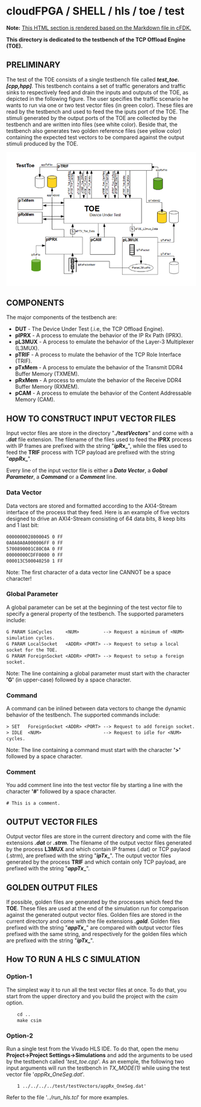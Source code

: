 # cloudFPGA / SHELL / hls / toe / test
**Note:** [This HTML section is rendered based on the Markdown file in cFDK.](https://github.com/cloudFPGA/cFDK/blob/master/SRA/LIB/SHELL/LIB/hls/NTS/toe/test/README.md)


**This directory is dedicated to the testbench of the TCP Offload Engine (TOE).**
 
## PRELIMINARY
The test of the TOE consists of a single testbench file called **_test_toe.[cpp,hpp]_**. This testbench contains a set of traffic generators and traffic sinks to respectively feed and drain the inputs and outputs of the TOE, as depicted in the following  figure. The user specifies the traffic scenario he wants to run via one or two test vector files (in green color).  These files are read by the testbench and used to feed the the iputs port of the TOE. The stimuli generated by the output ports of the TOE are collected by the testbench and are written into files (see white color). Beside that, the testbench also generates two golden reference files (see yellow color) containing the expected test vectors to be compared against the output stimuli produced by the TOE.

![Structure of the testbench](https://github.com/cloudFPGA/cFDK/blob/master/SRA/LIB/SHELL/LIB/hls/NTS/toe/test/./images/Fig-TestToe-Structure.bmp?raw=true)


## COMPONENTS
The major components of the testbench are:
- **DUT** - The Device Under Test (.i.e, the TCP Offload Engine). 
- **pIPRX** - A process to emulate the behavior of the IP Rx Path (IPRX).  
- **pL3MUX** - A process to emulate the behavior of the Layer-3 Multiplexer (L3MUX).
- **pTRIF** - A process to mulate the behavior of the TCP Role Interface (TRIF).
- **pTxMem** - A process to emulate the behavior of the Transmit DDR4 Buffer Memory (TXMEM).
- **pRxMem** - A process to emulate the behavior of the Receive DDR4 Buffer Memory (RXMEM).
- **pCAM** - A process to emulate the behavior of the Content Addressable Memory (CAM).

## HOW TO CONSTRUCT INPUT VECTOR FILES
Input vector files are store in the directory "**_./testVectors_**" and come with a **_.dat_** file extension. The filename of the files used to feed the **IPRX** process with IP frames are prefixed with the string "**_ipRx__**", while the files used to feed the **TRIF** process with TCP payload are prefixed with the string "**_appRx__**".

Every line of the input vector file is either a **_Data Vector_**, a **_Gobal Parameter_**, a **_Command_** or a **_Comment_** line.

### Data Vector
Data vectors are stored and formatted according to the AXI4-Stream interface of the process that they feed. Here is an example of five vectors designed to drive an AXI4-Stream consisting of 64 data bits, 8 keep bits and 1 last bit:
```
0000000028000045 0 FF
0A0A0A0A000006FF 0 FF
5700890001C80C0A 0 FF
00000000CDFF0000 0 FF
000013C500040250 1 FF
```
Note: The first character of a data vector line CANNOT be a space character!

### Global Parameter
A global parameter can be set at the beginning of the test vector file to specify a general property of the testbench. The supported parameters include:
```
G PARAM SimCycles     <NUM>         --> Request a minimum of <NUM> simulation cycles.
G PARAM LocalSocket   <ADDR> <PORT> --> Request to setup a local socket for the TOE. 
G PARAM ForeignSocket <ADDR> <PORT> --> Request to setup a foreign socket.
```
Note: The line containing a global parameter must start with the character **'G'** (in upper-case) followed by a space character.

### Command
A command can be inlined between data vectors to change the dynamic behavior of the testbench. The supported commands include:
```
> SET   ForeignSocket <ADDR> <PORT> --> Request to add foreign socket.
> IDLE  <NUM>                       --> Request to idle for <NUM> cycles.
```
Note: The line containing a command must start with the character **'>'** followed by a space character.

### Comment
You add comment line into the test vector file by starting a line with the character **'#'** followed by a space character.
```
# This is a comment.
```


## OUTPUT VECTOR FILES
Output vector files are store in the current directory and come with the file extensions **_.dat_** or **_.strm_**.  The filename of the output vector files generated by the process **L3MUX** and which contain IP frames (.dat) or TCP paylaod (.strm), are prefixed with the string "**_ipTx__**". The output vector files generated by the process **TRIF** and which contain only TCP payload, are prefixed with the string "**_appTx__**".


## GOLDEN OUTPUT FILES
If possible, golden files are generated by the processes which feed the **TOE**. These files are used at the end of the simulation run for comparison against the generated output vector files. Golden files are stored in the current directory and come with the file extensions **_.gold_**. Golden files prefixed with the string "**_appTx__**" are compared with output vector files prefixed with the same string, and respectively for the golden files which are prefixed with the string "**_ipTx__**".


## How TO RUN A HLS C SIMULATION
### Option-1 
The simplest way it to run all the test vector files at once. To do that, you start from the upper directory and you build the project with the _csim_ option.
```
    cd ..
    make csim
```
### Option-2 
Run a single test from the Vivado HLS IDE. To do that, open the menu **Project->Project Settings->Simulations** and add the arguments to be used by the testbench called '_test_toe.cpp_'. As an exemple, the following two input arguments will run the testbench in _TX_MODE(1)_ while using the test vector file '_appRx_OneSeg.dat_'. 
```
    1 ../../../../test/testVectors/appRx_OneSeg.dat' 
```
Refer to the file '_../run_hls.tcl_' for more examples.

